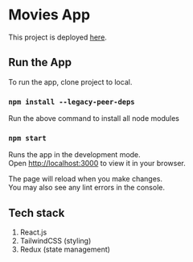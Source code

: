 # Movies App

This project is deployed [here](https://precious-piroshki-db8a9f.netlify.app/).

## Run the App

To run the app, clone project to local.

### `npm install --legacy-peer-deps`
Run the above command to install all node modules

### `npm start`
Runs the app in the development mode.\
Open [http://localhost:3000](http://localhost:3000) to view it in your browser.

The page will reload when you make changes.\
You may also see any lint errors in the console.

## Tech stack
1. React.js
2. TailwindCSS (styling)
3. Redux (state management)
